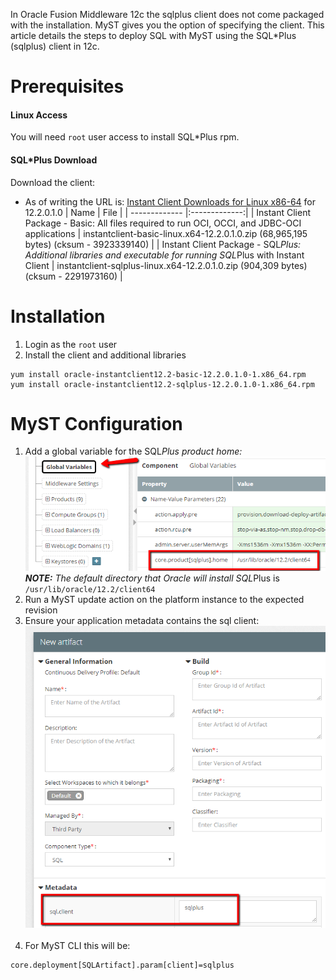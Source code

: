 In Oracle Fusion Middleware 12c the sqlplus client does not come packaged with the installation. MyST gives you the option of specifying the client. This article details the steps to deploy SQL with MyST using the SQL*Plus (sqlplus) client in 12c.

# Prerequisites
#### Linux Access
You will need `root` user access to install SQL*Plus rpm.

#### SQL*Plus Download
Download the client:
* As of writing the URL is: [Instant Client Downloads for Linux x86-64](http://www.oracle.com/technetwork/topics/linuxx86-64soft-092277.html) for 12.2.0.1.0
| Name | File |
| ------------- |:-------------:|
| Instant Client Package - Basic: All files required to run OCI, OCCI, and JDBC-OCI applications | instantclient-basic-linux.x64-12.2.0.1.0.zip (68,965,195 bytes) (cksum - 3923339140) |
| Instant Client Package - SQL*Plus: Additional libraries and executable for running SQL*Plus with Instant Client | instantclient-sqlplus-linux.x64-12.2.0.1.0.zip (904,309 bytes) (cksum - 2291973160) |

# Installation
1. Login as the `root` user
1. Install the client and additional libraries
```
yum install oracle-instantclient12.2-basic-12.2.0.1.0-1.x86_64.rpm
yum install oracle-instantclient12.2-sqlplus-12.2.0.1.0-1.x86_64.rpm
```

# MyST Configuration
1. Add a global variable for the SQL*Plus product home:
![SQL Plus MyST Global Variable](/platform-configuration/deploy-sql-12c/deploy-sql-12c-01.png)<br>**NOTE:** The default directory that Oracle will install SQL*Plus is `/usr/lib/oracle/12.2/client64`
1. Run a MyST update action on the platform instance to the expected revision
1. Ensure your application metadata contains the sql client:
![SQL Plus MyST Global Variable](/platform-configuration/deploy-sql-12c/deploy-sql-12c-02.png)<br><br>
1. For MyST CLI this will be:
```
core.deployment[SQLArtifact].param[client]=sqlplus 
```

